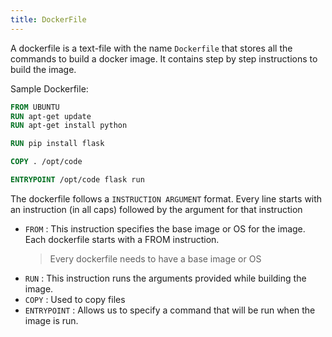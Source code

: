 ```yaml
---
title: DockerFile
---
```


A dockerfile is a text-file with the name `Dockerfile` that stores all the commands to build a docker image. It contains step by step instructions to build the image. 

Sample Dockerfile:
```dockerfile
FROM UBUNTU
RUN apt-get update
RUN apt-get install python

RUN pip install flask

COPY . /opt/code

ENTRYPOINT /opt/code flask run
```

The dockerfile follows a `INSTRUCTION ARGUMENT` format. Every line starts with an instruction (in all caps) followed by the argument for that instruction

* `FROM` : This instruction specifies the base image or OS for the image. Each dockerfile starts with a FROM instruction. 
  > Every dockerfile needs to have a base image or OS
* `RUN` : This instruction runs the arguments provided while building the image.
* `COPY` : Used to copy files
* `ENTRYPOINT` : Allows us to specify a command that will be run when the image is run.





